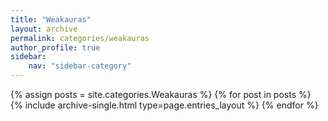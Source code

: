 ```yaml
---
title: "Weakauras"
layout: archive
permalink: categories/weakauras
author_profile: true
sidebar:
    nav: "sidebar-category"
---
```



{% assign posts = site.categories.Weakauras %}
{% for post in posts %} {% include archive-single.html type=page.entries_layout %} {% endfor %}